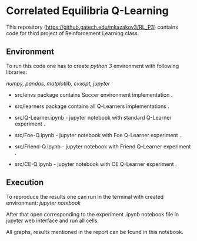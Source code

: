 # Correlated Equilibria Q-Learning
This repository (https://github.gatech.edu/mkazakov3/RL_P3) contains code for third project of Reinforcement Learning class.

## Environment
To run this code one has to create _python 3_ environment with following libraries:

_numpy, pandas, matplotlib, cvxopt, jupyter_

- src/envs package contains Soccer environment implementation . 

- src/learners package contains all Q-Learners implementations . 

- src/Q-Learner.ipynb - jupyter notebook with standard Q-Learner experiment . 

- src/Foe-Q.ipynb - jupyter notebook with Foe Q-Learner experiment . 

- src/Friend-Q.ipynb - jupyter notebook with Friend Q-Learner experiment . 

- src/CE-Q.ipynb - jupyter notebook with CE Q-Learner experiment . 


## Execution
To reproduce the results one can run in the terminal with created environment: _jupyter notebook_

After that open corresponding to the experiment .ipynb notebook file in jupyter web interface and run all cells.

All graphs, results mentioned in the report can be found in this notebook.
